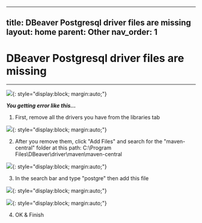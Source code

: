
---
title: DBeaver Postgresql driver files are missing
layout: home
parent: Other
nav_order: 1
---

# DBeaver Postgresql driver files are missing
___

![](https://drive.google.com/file/d/1RcRjQPIoIGP1JM8u3THAIoxX2EgJhZ5C/view?usp=sharing){: style="display:block; margin:auto;"}

***You getting error like this...***

1. First, remove all the drivers you have from the libraries tab

![](https://drive.google.com/file/d/1v9sgA6ZiNUtdnA3aVtw-I_FBDXmyzbJT/view?usp=sharing){: style="display:block; margin:auto;"}

2. After you remove them, click "Add Files" and search for the "maven-central" folder at this path: C:\Program Files\DBeaver\driver\maven\maven-central

![](https://drive.google.com/file/d/1URcDG9QUX1e_RTYBznJJ91qQOIbBNndU/view?usp=sharing){: style="display:block; margin:auto;"}

3. In the search bar and type "postgre" then add this file

![](https://drive.google.com/file/d/19F4J92HhyFpoNlDT57iCVxeCK4iMHHLe/view?usp=sharing){: style="display:block; margin:auto;"}

![](https://drive.google.com/file/d/1JKCKZX1Xs7jJ2l9zFHOLb8FqxWH9OLa6/view?usp=sharing){: style="display:block; margin:auto;"}

4. OK & Finish